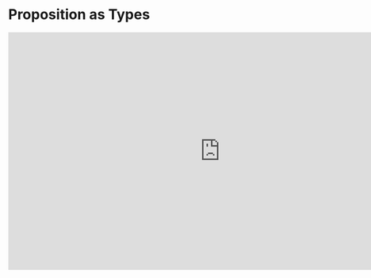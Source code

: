 # Proposition as Types


<iframe width="854" height="480" src="https://www.youtube.com/embed/IOiZatlZtGU?si=C-kqHJ4oLmAc0qbk" title="YouTube video player" frameborder="0" allow="accelerometer; autoplay; clipboard-write; encrypted-media; gyroscope; picture-in-picture; web-share" referrerpolicy="strict-origin-when-cross-origin" allowfullscreen></iframe>